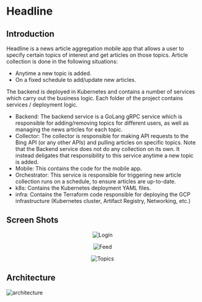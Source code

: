 # Headline

## Introduction
Headline is a news article aggregation mobile app that allows a user to specify certain
topics of interest and get articles on those topics. Article collection is done in the following
situations:

- Anytime a new topic is added.
- On a fixed schedule to add/update new articles.

The backend is deployed in Kubernetes and contains a number of services which carry out the business logic.
Each folder of the project contains services / deployment logic.

- Backend: The backend service is a GoLang gRPC service which is responsible for 
adding/removing topics for different users, as well as managing the news articles for each topic.
- Collector: The collector is responsible for making API requests to the Bing API (or any other APIs) and
pulling articles on specific topics. Note that the Backend service does not do any collection on its own.
It instead deligates that responsibility to this service anytime a new topic is added.
- Mobile: This contains the code for the mobile app.
- Orchestrator: This service is responsible for triggering new article collection runs
on a schedule, to ensure articles are up-to-date.
- k8s: Contains the Kubernetes deployment YAML files.
- infra: Contains the Terraform code responsible for deploying the GCP infrastructure (Kubernetes cluster, Artifact Registry, Networking, etc.)

## Screen Shots
<p align="center">
  <img src="/images/login.png" alt="Login"/>
</p>
<p align="center">
  <img src="/images/feed.png" alt="Feed"/>
</p>
<p align="center">
  <img src="/images/topics.png" alt="Topics"/>
</p>


## Architecture

![architecture](docs/Headline.png "Architecture")
